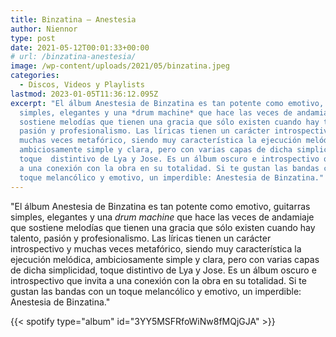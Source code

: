 ```yaml
---
title: Binzatina – Anestesia
author: Niennor
type: post
date: 2021-05-12T00:01:33+00:00
# url: /binzatina-anestesia/
image: /wp-content/uploads/2021/05/binzatina.jpeg
categories:
  - Discos, Videos y Playlists
lastmod: 2023-01-05T11:36:12.095Z
excerpt: "El álbum Anestesia de Binzatina es tan potente como emotivo, guitarras
  simples, elegantes y una *drum machine* que hace las veces de andamiaje que
  sostiene melodías que tienen una gracia que sólo existen cuando hay talento,
  pasión y profesionalismo. Las líricas tienen un carácter introspectivo y
  muchas veces metafórico, siendo muy característica la ejecución melódica,
  ambiciosamente simple y clara, pero con varias capas de dicha simplicidad,
  toque  distintivo de Lya y Jose. Es un álbum oscuro e introspectivo que invita
  a una conexión con la obra en su totalidad. Si te gustan las bandas con un
  toque melancólico y emotivo, un imperdible: Anestesia de Binzatina."
---
```


"El álbum Anestesia de Binzatina es tan potente como emotivo, guitarras
  simples, elegantes y una *drum machine* que hace las veces de andamiaje que
  sostiene melodías que tienen una gracia que sólo existen cuando hay talento,
  pasión y profesionalismo. Las líricas tienen un carácter introspectivo y
  muchas veces metafórico, siendo muy característica la ejecución melódica,
  ambiciosamente simple y clara, pero con varias capas de dicha simplicidad,
  toque  distintivo de Lya y Jose. Es un álbum oscuro e introspectivo que invita
  a una conexión con la obra en su totalidad. Si te gustan las bandas con un
  toque melancólico y emotivo, un imperdible: Anestesia de Binzatina."

{{< spotify type="album" id="3YY5MSFRfoWiNw8fMQjGJA" >}}
